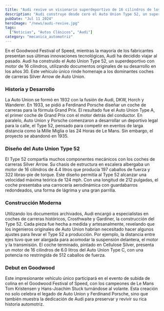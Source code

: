```yaml
---
title: "Audi revive un visionario superdeportivo de 16 cilindros de los Años 30"
description: "Audi construye desde cero el Auto Union Type 52, un superdeportivo con motor de 16 cilindros basado en documentos originales de los años 30. Presentado en el Goodwood Festival of Speed, este automóvil único combina el legado histórico con la tecnología moderna."
pubDate: "Jul 11 2024"
heroImage: "/news/audi-revive.jpg"
tags:
  ["Noticias", "Autos Clásicos", "Audi"]
category: "mecanica_automotriz"
---
```

En el Goodwood Festival of Speed, mientras la mayoría de los fabricantes presentan sus últimas innovaciones tecnológicas, Audi ha decidido viajar al pasado. Audi ha construido el Auto Union Type 52, un superdeportivo con motor de 16 cilindros, utilizando documentos originales de su desarrollo en los años 30. Este vehículo único rinde homenaje a los dominantes coches de carreras Silver Arrow de Auto Union.

### Historia y Desarrollo

La Auto Union se formó en 1932 con la fusión de Audi, DKW, Horch y Wanderer. En 1933, se pidió a Ferdinand Porsche diseñar un coche de carreras para la fórmula Grand Prix. El resultado fue el Auto Union Type A, el primer coche de Grand Prix con el motor detrás del conductor. En paralelo, Auto Union y Porsche comenzaron a desarrollar un deportivo legal para la calle, el Type 52, pensado para competir en eventos de larga distancia como la Mille Miglia o las 24 Horas de Le Mans. Sin embargo, el proyecto se abandonó en 1935.

### Diseño del Auto Union Type 52

El Type 52 compartía muchos componentes mecánicos con los coches de carreras Silver Arrow. Su chasis de estructura en escalera albergaba un motor de 16 cilindros de 4.4 litros que producía 197 caballos de fuerza y 322 libras-pie de torque. Este diseño permitía al Type 52 alcanzar una velocidad máxima teórica de 124 mph. Con una longitud de 212 pulgadas, el coche presentaba una carrocería aerodinámica con guardabarros redondeados, una forma de lágrima y una gran parrilla.

### Construcción Moderna

Utilizando los documentos archivados, Audi encargó a especialistas en coches de carreras históricos, Crosthwaite y Gardiner, la construcción del Type 52. Cada pieza fue hecha a medida y artesanalmente, revelando que los ingenieros originales de Auto Union habrían necesitado hacer algunos ajustes para llevar el Type 52 a producción. Por ejemplo, la distancia entre ejes tuvo que ser alargada para acomodar la suspensión delantera, el motor y la transmisión. El coche terminado, pintado en Cellulose Silver, presenta un motor de 16 cilindros de 6.0 litros del Auto Union Type C, con una potencia no restringida de 512 caballos de fuerza.

### Debut en Goodwood

Este impresionante vehículo único participará en el evento de subida de colina en el Goodwood Festival of Speed, con los campeones de Le Mans Tom Kristensen y Hans-Joachim Stuck turnándose al volante. Esta creación no solo celebra el legado de Auto Union y Ferdinand Porsche, sino que también muestra la dedicación de Audi para preservar y revivir su rica historia automotriz.